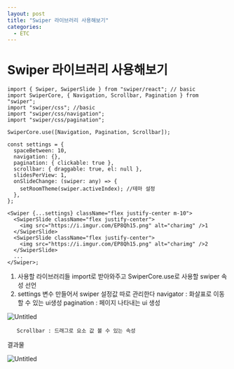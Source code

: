 ```yaml
---
layout: post
title: "Swiper 라이브러리 사용해보기"
categories:
  - ETC
---
```


# Swiper 라이브러리 사용해보기

```tsx
import { Swiper, SwiperSlide } from "swiper/react"; // basic
import SwiperCore, { Navigation, Scrollbar, Pagination } from "swiper";
import "swiper/css"; //basic
import "swiper/css/navigation";
import "swiper/css/pagination";

SwiperCore.use([Navigation, Pagination, Scrollbar]);

const settings = {
  spaceBetween: 10,
  navigation: {},
  pagination: { clickable: true },
  scrollbar: { draggable: true, el: null },
  slidesPerView: 1,
  onSlideChange: (swiper: any) => {
    setRoomTheme(swiper.activeIndex); //테마 설정
  },
};

<Swiper {...settings} className="flex justify-center m-10">
  <SwiperSlide className="flex justify-center">
    <img src="https://i.imgur.com/EP8Qh15.png" alt="charimg" />1
  </SwiperSlide>
  <SwiperSlide className="flex justify-center">
    <img src="https://i.imgur.com/EP8Qh15.png" alt="charimg" />2
  </SwiperSlide>
  ...
</Swiper>;
```

1. 사용할 라이브러리들 import로 받아와주고 SwiperCore.use로 사용할 swiper 속성 선언
2. settings 변수 만들어서 swiper 설정값 따로 관리한다
   navigator : 화살표로 이동할 수 있는 ui생성
   pagination : 페이지 나타내는 ui 생성

<img src="https://i.imgur.com/V8UUaEN.png" alt="Untitled" border="0" />

       Scrollbar : 드래그로 요소 값 볼 수 있는 속성

결과물

<img src="https://i.imgur.com/2Kz6SW6.png" alt="Untitled" border="0" />
